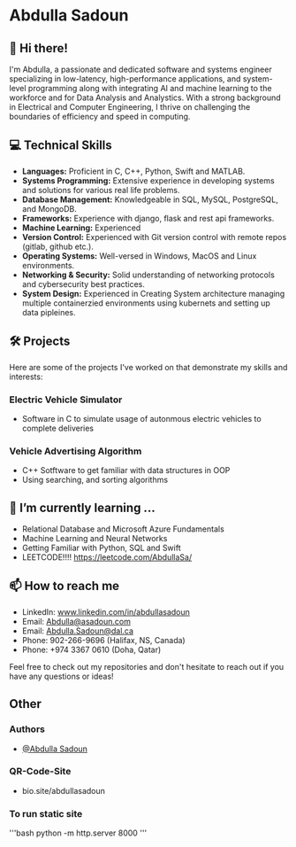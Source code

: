 # Abdulla Sadoun

## 👋 Hi there!
I'm Abdulla, a passionate and dedicated software and systems engineer specializing in low-latency, high-performance applications, and system-level programming along with integrating AI and machine learning to the workforce and for Data Analysis and Analystics. With a strong background in Electrical and Computer Engineering, I thrive on challenging the boundaries of efficiency and speed in computing.

## 💻 Technical Skills
- **Languages:** Proficient in C, C++, Python, Swift and MATLAB.
- **Systems Programming:** Extensive experience in developing systems and solutions for various real life problems.
- **Database Management:** Knowledgeable in SQL, MySQL, PostgreSQL, and MongoDB.
- **Frameworks:** Experience with django, flask and rest api frameworks.
- **Machine Learning:**  Experienced 
- **Version Control:** Experienced with Git version control with remote repos (gitlab, github etc.).
- **Operating Systems:** Well-versed in Windows, MacOS and Linux environments.
- **Networking & Security:** Solid understanding of networking protocols and cybersecurity best practices.
- **System Design:** Experienced in Creating System architecture managing multiple containerzied environments using kubernets and setting up data pipleines.

## 🛠 Projects
Here are some of the projects I've worked on that demonstrate my skills and interests:
 ### Electric Vehicle Simulator
- Software in C to simulate usage of autonmous electric vehicles to complete deliveries
 ### Vehicle Advertising Algorithm
- C++ Sotftware to get familiar with data structures in OOP
- Using searching, and sorting algorithms 

## 🌱 I’m currently learning ...
- Relational Database and Microsoft Azure Fundamentals
- Machine Learning and Neural Networks
- Getting Familiar with Python, SQL and Swift
- LEETCODE!!!! https://leetcode.com/AbdullaSa/

## 📫 How to reach me
- LinkedIn: www.linkedin.com/in/abdullasadoun
- Email: Abdulla@asadoun.com
- Email: Abdulla.Sadoun@dal.ca
- Phone: 902-266-9696 (Halifax, NS, Canada)
- Phone: +974 3367 0610 (Doha, Qatar)

Feel free to check out my repositories and don't hesitate to reach out if you have any questions or ideas!

## Other 
### Authors
- [@Abdulla Sadoun](https://github.com/AbdullaSadoun) 

### QR-Code-Site
- bio.site/abdullasadoun

### To run static site
'''bash
python -m http.server 8000
'''
